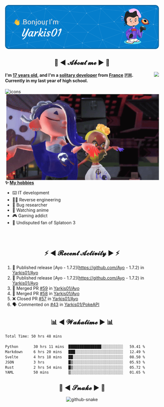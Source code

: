 <div align="center">
  <img src="assets/header.png" />
</div>

<h2 align="center">💬 ◄ 𝓐𝓫𝓸𝓾𝓽 𝓶𝓮 ► 💬</h2>
<img src="https://count.getloli.com/get/@Yarkis01?theme=moebooru" align="right" />

<h4>I'm <ins>17 years old</ins>, and I'm a <ins>solitary developer</ins> from <ins>France</ins> 🇫🇷.<br />
Currently in my last year of high school.</h4>


<picture>
  <source media="(prefers-color-scheme: dark)" srcset="assets/icons_dark.svg" />
  <source media="(prefers-color-scheme: light)" srcset="assets/icons.svg" />
  <img alt="icons" src="icons.svg" />
</picture>

<br />

<img src="assets/splatoon3.gif" width="500" align="right" />

**✨ <ins>My hobbies</ins>**
- ⌨️ IT development 
- 👨‍💻 Reverse engineering
- 🐛 Bug researcher
- 👀 Watching anime
- 🎮 Gaming addict
- 🔫 Undisputed fan of Splatoon 3

<br /><br />

<h2 align="center">⚡ ◄ 𝓡𝓮𝓬𝓮𝓷𝓽 𝓐𝓬𝓽𝓲𝓿𝓲𝓽𝔂 ► ⚡</h2>

<!--START_SECTION:activity-->
1. 🚀 Published release [Ayo - 1.7.2](https://github.com/Ayo - 1.7.2) in [Yarkis01/Ayo](https://github.com/Yarkis01/Ayo)
2. 🚀 Published release [Ayo - 1.7.2](https://github.com/Ayo - 1.7.2) in [Yarkis01/Ayo](https://github.com/Yarkis01/Ayo)
3. 🎉 Merged PR [#59](https://github.com/Yarkis01/Ayo/pull/59) in [Yarkis01/Ayo](https://github.com/Yarkis01/Ayo)
4. 🎉 Merged PR [#58](https://github.com/Yarkis01/Ayo/pull/58) in [Yarkis01/Ayo](https://github.com/Yarkis01/Ayo)
5. ❌ Closed PR [#57](https://github.com/Yarkis01/Ayo/pull/57) in [Yarkis01/Ayo](https://github.com/Yarkis01/Ayo)
6. 🗣 Commented on [#43](https://github.com/Yarkis01/PokeAPI/issues/43) in [Yarkis01/PokeAPI](https://github.com/Yarkis01/PokeAPI)
<!--END_SECTION:activity-->

<h2 align="center">📊 ◄ 𝓦𝓪𝓴𝓪𝓽𝓲𝓶𝓮 ► 📊</h2>

<!--START_SECTION:waka-->

```txt
Total Time: 50 hrs 48 mins

Python       30 hrs 11 mins  ███████████████░░░░░░░░░░   59.41 %
Markdown     6 hrs 20 mins   ███░░░░░░░░░░░░░░░░░░░░░░   12.49 %
Svelte       4 hrs 18 mins   ██░░░░░░░░░░░░░░░░░░░░░░░   08.50 %
JSON         3 hrs           █▒░░░░░░░░░░░░░░░░░░░░░░░   05.93 %
Rust         2 hrs 54 mins   █▒░░░░░░░░░░░░░░░░░░░░░░░   05.72 %
YAML         50 mins         ▒░░░░░░░░░░░░░░░░░░░░░░░░   01.65 %
```

<!--END_SECTION:waka-->

<div align="center">
  <h2 align="center">🐍 ◄ 𝓢𝓷𝓪𝓴𝓮 ► 🐍</h2>
  <picture>
    <source media="(prefers-color-scheme: dark)" srcset="assets/github-snake-dark.svg" />
    <source media="(prefers-color-scheme: light)" srcset="assets/github-snake.svg" />
    <img alt="github-snake" src="github-snake.svg" />
  </picture>
</div>
